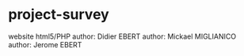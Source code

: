 # project-survey
website html5/PHP
author: Didier EBERT
author: Mickael MIGLIANICO
author: Jerome EBERT